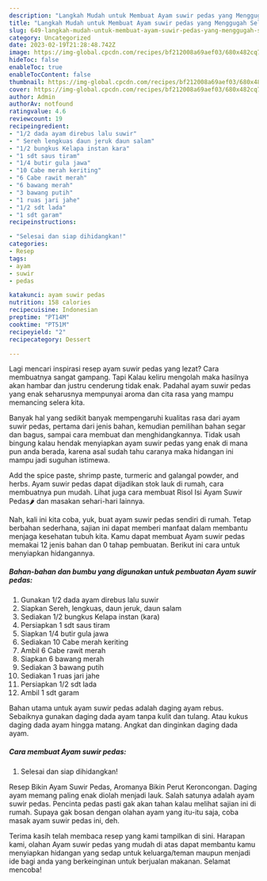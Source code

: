 ```yaml
---
description: "Langkah Mudah untuk Membuat Ayam suwir pedas yang Menggugah Selera, Buat Buka Puasa Lezat"
title: "Langkah Mudah untuk Membuat Ayam suwir pedas yang Menggugah Selera, Buat Buka Puasa Lezat"
slug: 649-langkah-mudah-untuk-membuat-ayam-suwir-pedas-yang-menggugah-selera-buat-buka-puasa-lezat
category: Uncategorized
date: 2023-02-19T21:28:48.742Z
image: https://img-global.cpcdn.com/recipes/bf212008a69aef03/680x482cq70/ayam-suwir-pedas-foto-resep-utama.jpg
hideToc: false
enableToc: true
enableTocContent: false
thumbnail: https://img-global.cpcdn.com/recipes/bf212008a69aef03/680x482cq70/ayam-suwir-pedas-foto-resep-utama.jpg
cover: https://img-global.cpcdn.com/recipes/bf212008a69aef03/680x482cq70/ayam-suwir-pedas-foto-resep-utama.jpg
author: Admin
authorAv: notfound
ratingvalue: 4.6
reviewcount: 19
recipeingredient:
- "1/2 dada ayam direbus lalu suwir"
- " Sereh lengkuas daun jeruk daun salam"
- "1/2 bungkus Kelapa instan kara"
- "1 sdt saus tiram"
- "1/4 butir gula jawa"
- "10 Cabe merah keriting"
- "6 Cabe rawit merah"
- "6 bawang merah"
- "3 bawang putih"
- "1 ruas jari jahe"
- "1/2 sdt lada"
- "1 sdt garam"
recipeinstructions:

- "Selesai dan siap dihidangkan!"
categories:
- Resep
tags:
- ayam
- suwir
- pedas

katakunci: ayam suwir pedas 
nutrition: 158 calories
recipecuisine: Indonesian
preptime: "PT14M"
cooktime: "PT51M"
recipeyield: "2"
recipecategory: Dessert

---
```



Lagi mencari inspirasi resep ayam suwir pedas yang lezat? Cara membuatnya sangat gampang. Tapi Kalau keliru mengolah maka hasilnya akan hambar dan justru cenderung tidak enak. Padahal ayam suwir pedas yang enak seharusnya mempunyai aroma dan cita rasa yang mampu memancing selera kita.


Banyak hal yang sedikit banyak mempengaruhi kualitas rasa dari ayam suwir pedas, pertama dari jenis bahan, kemudian pemilihan bahan segar dan bagus, sampai cara membuat dan menghidangkannya. Tidak usah bingung kalau hendak menyiapkan ayam suwir pedas yang enak di mana pun anda berada, karena asal sudah tahu caranya maka hidangan ini mampu jadi suguhan istimewa.

Add the spice paste, shrimp paste, turmeric and galangal powder, and herbs. Ayam suwir pedas dapat dijadikan stok lauk di rumah, cara membuatnya pun mudah. Lihat juga cara membuat Risol Isi Ayam Suwir Pedas🌶️ dan masakan sehari-hari lainnya.


Nah, kali ini kita coba, yuk, buat ayam suwir pedas sendiri di rumah. Tetap berbahan sederhana, sajian ini dapat memberi manfaat dalam membantu menjaga kesehatan tubuh kita. Kamu dapat membuat Ayam suwir pedas memakai 12 jenis bahan dan 0 tahap pembuatan. Berikut ini cara untuk menyiapkan hidangannya.

<!--inarticleads1-->

##### Bahan-bahan dan bumbu yang digunakan untuk pembuatan Ayam suwir pedas:

1. Gunakan 1/2 dada ayam direbus lalu suwir
1. Siapkan  Sereh, lengkuas, daun jeruk, daun salam
1. Sediakan 1/2 bungkus Kelapa instan (kara)
1. Persiapkan 1 sdt saus tiram
1. Siapkan 1/4 butir gula jawa
1. Sediakan 10 Cabe merah keriting
1. Ambil 6 Cabe rawit merah
1. Siapkan 6 bawang merah
1. Sediakan 3 bawang putih
1. Sediakan 1 ruas jari jahe
1. Persiapkan 1/2 sdt lada
1. Ambil 1 sdt garam


Bahan utama untuk ayam suwir pedas adalah daging ayam rebus. Sebaiknya gunakan daging dada ayam tanpa kulit dan tulang. Atau kukus daging dada ayam hingga matang. Angkat dan dinginkan daging dada ayam. 

<!--inarticleads2-->

##### Cara membuat Ayam suwir pedas:


1. Selesai dan siap dihidangkan!

Resep Bikin Ayam Suwir Pedas, Aromanya Bikin Perut Keroncongan. Daging ayam memang paling enak diolah menjadi lauk. Salah satunya adalah ayam suwir pedas. Pencinta pedas pasti gak akan tahan kalau melihat sajian ini di rumah. Supaya gak bosan dengan olahan ayam yang itu-itu saja, coba masak ayam suwir pedas ini, deh. 

Terima kasih telah membaca resep yang kami tampilkan di sini. Harapan kami, olahan Ayam suwir pedas yang mudah di atas dapat membantu kamu menyiapkan hidangan yang sedap untuk keluarga/teman maupun menjadi ide bagi anda yang berkeinginan untuk berjualan makanan. Selamat mencoba!
